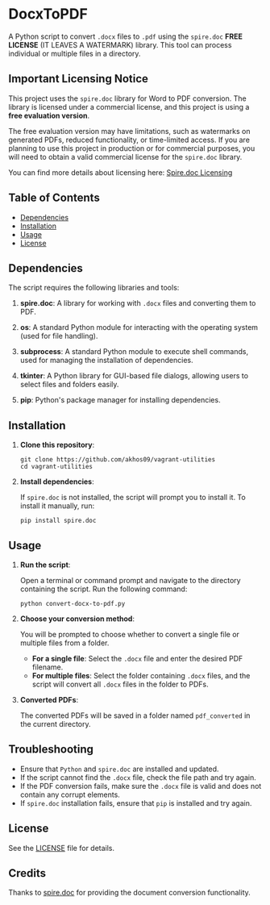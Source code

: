 # DocxToPDF

A Python script to convert `.docx` files to `.pdf` using the `spire.doc` **FREE LICENSE** (IT LEAVES A WATERMARK) library. This tool can process individual or multiple files in a directory.

## Important Licensing Notice

This project uses the `spire.doc` library for Word to PDF conversion. The library is licensed under a commercial license, and this project is using a **free evaluation version**. 

The free evaluation version may have limitations, such as watermarks on generated PDFs, reduced functionality, or time-limited access. If you are planning to use this project in production or for commercial purposes, you will need to obtain a valid commercial license for the `spire.doc` library.

You can find more details about licensing here: [Spire.doc Licensing](https://www.e-iceblue.com/)

## Table of Contents
- [Dependencies](#dependencies)
- [Installation](#installation)
- [Usage](#usage)
- [License](#license)

## Dependencies

The script requires the following libraries and tools:

1. **spire.doc**: A library for working with `.docx` files and converting them to PDF.

2. **os**: A standard Python module for interacting with the operating system (used for file handling).

3. **subprocess**: A standard Python module to execute shell commands, used for managing the installation of dependencies.

4. **tkinter**: A Python library for GUI-based file dialogs, allowing users to select files and folders easily.

5. **pip**: Python's package manager for installing dependencies.

## Installation

1. **Clone this repository**:

   ```
   git clone https://github.com/akhos09/vagrant-utilities
   cd vagrant-utilities
   ```

2. **Install dependencies**:

   If `spire.doc` is not installed, the script will prompt you to install it. To install it manually, run:

   ```
   pip install spire.doc
   ```

## Usage

1. **Run the script**:

   Open a terminal or command prompt and navigate to the directory containing the script. Run the following command:

   ```
   python convert-docx-to-pdf.py
   ```

2. **Choose your conversion method**:

   You will be prompted to choose whether to convert a single file or multiple files from a folder.

   - **For a single file**: Select the `.docx` file and enter the desired PDF filename.
   - **For multiple files**: Select the folder containing `.docx` files, and the script will convert all `.docx` files in the folder to PDFs.

3. **Converted PDFs**:

   The converted PDFs will be saved in a folder named `pdf_converted` in the current directory.

## Troubleshooting

   - Ensure that `Python` and `spire.doc` are installed and updated.
   - If the script cannot find the `.docx` file, check the file path and try again.
   - If the PDF conversion fails, make sure the `.docx` file is valid and does not contain any corrupt elements.
   - If `spire.doc` installation fails, ensure that `pip` is installed and try again.

## License

See the [LICENSE](LICENSE) file for details.

## Credits

Thanks to [spire.doc](https://www.e-iceblue.com) for providing the document conversion functionality.
